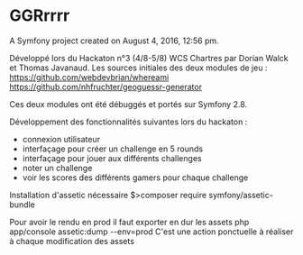 GGRrrrr
=======

A Symfony project created on August 4, 2016, 12:56 pm.

Développé lors du Hackaton n°3 (4/8-5/8) WCS Chartres par Dorian Walck et Thomas Javanaud.
Les sources initiales des deux modules de jeu :
https://github.com/webdevbrian/whereami
https://github.com/nhfruchter/geoguessr-generator

Ces deux modules ont été débuggés et portés sur Symfony 2.8.

Développement des fonctionnalités suivantes lors du hackaton :
- connexion utilisateur
- interfaçage pour créer un challenge en 5 rounds
- interfaçage pour jouer aux différents challenges
- noter un challenge
- voir les scores des différents gamers pour chaque challenge

Installation d'assetic nécessaire
$>composer require symfony/assetic-bundle


Pour avoir le rendu en prod il faut exporter en dur les assets
php app/console assetic:dump --env=prod
C'est une action ponctuelle à réaliser à chaque modification des assets